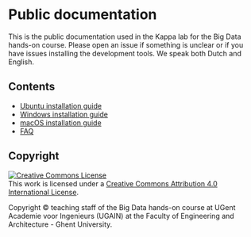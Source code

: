 # Public documentation

This is the public documentation used in the Kappa lab for the Big Data hands-on course. Please open an issue if something is unclear or if you have issues installing the development tools. We speak both Dutch and English.

## Contents

* [Ubuntu installation guide](./setup-ubuntu.md)
* [Windows installation guide](./setup-windows.md)
* [macOS installation guide](./setup-mac.md)
* [FAQ](./faq.md)

## Copyright

<a rel="license" href="http://creativecommons.org/licenses/by/4.0/"><img alt="Creative Commons License" style="border-width:0" src="https://i.creativecommons.org/l/by/4.0/88x31.png" /></a><br />This work is licensed under a <a rel="license" href="http://creativecommons.org/licenses/by/4.0/">Creative Commons Attribution 4.0 International License</a>.

Copyright © teaching staff of the Big Data hands-on course at UGent Academie voor Ingenieurs (UGAIN) at the Faculty of Engineering and Architecture - Ghent University.
